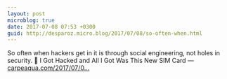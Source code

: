 ```yaml
---
layout: post
microblog: true
date: 2017-07-08 07:53 +0300
guid: http://desparoz.micro.blog/2017/07/08/so-often-when.html
---
```

So often when hackers get in it is through social engineering, not holes in security. 🔗 I Got Hacked and All I Got Was This New SIM Card — [carpeaqua.com/2017/07/0...](https://carpeaqua.com/2017/07/07/hack-the-planet/)
